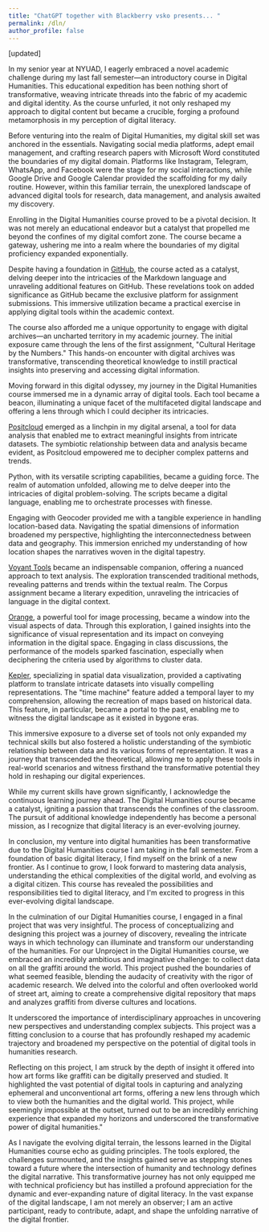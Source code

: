 ```yaml
---
title: "ChatGPT together with Blackberry vsko presents... "
permalink: /dln/
author_profile: false
---
```

[updated]

In my senior year at NYUAD, I eagerly embraced a novel academic challenge during my last fall semester—an introductory course in Digital Humanities. This educational expedition has been nothing short of transformative, weaving intricate threads into the fabric of my academic and digital identity. As the course unfurled, it not only reshaped my approach to digital content but became a crucible, forging a profound metamorphosis in my perception of digital literacy.

Before venturing into the realm of Digital Humanities, my digital skill set was anchored in the essentials. Navigating social media platforms, adept email management, and crafting research papers with Microsoft Word constituted the boundaries of my digital domain. Platforms like Instagram, Telegram, WhatsApp, and Facebook were the stage for my social interactions, while Google Drive and Google Calendar provided the scaffolding for my daily routine. However, within this familiar terrain, the unexplored landscape of advanced digital tools for research, data management, and analysis awaited my discovery.

Enrolling in the Digital Humanities course proved to be a pivotal decision. It was not merely an educational endeavor but a catalyst that propelled me beyond the confines of my digital comfort zone. The course became a gateway, ushering me into a realm where the boundaries of my digital proficiency expanded exponentially.

Despite having a foundation in [GitHub](https://github.com/), the course acted as a catalyst, delving deeper into the intricacies of the Markdown language and unraveling additional features on GitHub. These revelations took on added significance as GitHub became the exclusive platform for assignment submissions. This immersive utilization became a practical exercise in applying digital tools within the academic context.

The course also afforded me a unique opportunity to engage with digital archives—an uncharted territory in my academic journey. The initial exposure came through the lens of the first assignment, "Cultural Heritage by the Numbers." This hands-on encounter with digital archives was transformative, transcending theoretical knowledge to instill practical insights into preserving and accessing digital information.

Moving forward in this digital odyssey, my journey in the Digital Humanities course immersed me in a dynamic array of digital tools. Each tool became a beacon, illuminating a unique facet of the multifaceted digital landscape and offering a lens through which I could decipher its intricacies.

[Positcloud](https://posit.cloud/spaces/332546/content/all?sort=name_asc) emerged as a linchpin in my digital arsenal, a tool for data analysis that enabled me to extract meaningful insights from intricate datasets. The symbiotic relationship between data and analysis became evident, as Positcloud empowered me to decipher complex patterns and trends.

Python, with its versatile scripting capabilities, became a guiding force. The realm of automation unfolded, allowing me to delve deeper into the intricacies of digital problem-solving. The scripts became a digital language, enabling me to orchestrate processes with finesse.

Engaging with Geocoder provided me with a tangible experience in handling location-based data. Navigating the spatial dimensions of information broadened my perspective, highlighting the interconnectedness between data and geography. This immersion enriched my understanding of how location shapes the narratives woven in the digital tapestry.

[Voyant Tools](https://voyant-tools.org/) became an indispensable companion, offering a nuanced approach to text analysis. The exploration transcended traditional methods, revealing patterns and trends within the textual realm. The Corpus assignment became a literary expedition, unraveling the intricacies of language in the digital context.

[Orange](https://orangedatamining.com/), a powerful tool for image processing, became a window into the visual aspects of data. Through this exploration, I gained insights into the significance of visual representation and its impact on conveying information in the digital space. Engaging in class discussions, the performance of the models sparked fascination, especially when deciphering the criteria used by algorithms to cluster data.

[Kepler](https://kepler.gl/), specializing in spatial data visualization, provided a captivating platform to translate intricate datasets into visually compelling representations. The "time machine" feature added a temporal layer to my comprehension, allowing the recreation of maps based on historical data. This feature, in particular, became a portal to the past, enabling me to witness the digital landscape as it existed in bygone eras.

This immersive exposure to a diverse set of tools not only expanded my technical skills but also fostered a holistic understanding of the symbiotic relationship between data and its various forms of representation. It was a journey that transcended the theoretical, allowing me to apply these tools in real-world scenarios and witness firsthand the transformative potential they hold in reshaping our digital experiences.

While my current skills have grown significantly, I acknowledge the continuous learning journey ahead. The Digital Humanities course became a catalyst, igniting a passion that transcends the confines of the classroom. The pursuit of additional knowledge independently has become a personal mission, as I recognize that digital literacy is an ever-evolving journey.

In conclusion, my venture into digital humanities has been transformative due to the Digital Humanities course I am taking in the fall semester. From a foundation of basic digital literacy, I find myself on the brink of a new frontier. As I continue to grow, I look forward to mastering data analysis, understanding the ethical complexities of the digital world, and evolving as a digital citizen. This course has revealed the possibilities and responsibilities tied to digital literacy, and I'm excited to progress in this ever-evolving digital landscape.

In the culmination of our Digital Humanities course, I engaged in a final project that was very insightful. The process of conceptualizing and designing this project was a journey of discovery, revealing the intricate ways in which technology can illuminate and transform our understanding of the humanities. For our Unproject in the Digital Humanities course, we embraced an incredibly ambitious and imaginative challenge: to collect data on all the graffiti around the world. This project pushed the boundaries of what seemed feasible, blending the audacity of creativity with the rigor of academic research. We delved into the colorful and often overlooked world of street art, aiming to create a comprehensive digital repository that maps and analyzes graffiti from diverse cultures and locations.  

It underscored the importance of interdisciplinary approaches in uncovering new perspectives and understanding complex subjects. This project was a fitting conclusion to a course that has profoundly reshaped my academic trajectory and broadened my perspective on the potential of digital tools in humanities research.

Reflecting on this project, I am struck by the depth of insight it offered into how art forms like graffiti can be digitally preserved and studied. It highlighted the vast potential of digital tools in capturing and analyzing ephemeral and unconventional art forms, offering a new lens through which to view both the humanities and the digital world. This project, while seemingly impossible at the outset, turned out to be an incredibly enriching experience that expanded my horizons and underscored the transformative power of digital humanities."

As I navigate the evolving digital terrain, the lessons learned in the Digital Humanities course echo as guiding principles. The tools explored, the challenges surmounted, and the insights gained serve as stepping stones toward a future where the intersection of humanity and technology defines the digital narrative. This transformative journey has not only equipped me with technical proficiency but has instilled a profound appreciation for the dynamic and ever-expanding nature of digital literacy. In the vast expanse of the digital landscape, I am not merely an observer; I am an active participant, ready to contribute, adapt, and shape the unfolding narrative of the digital frontier.




